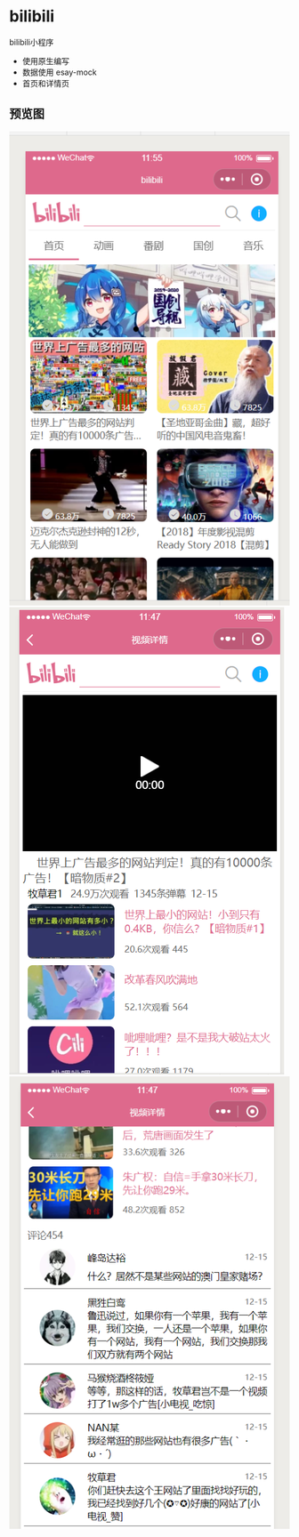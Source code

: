 # bilibili

bilibili小程序

- 使用原生编写
- 数据使用 esay-mock 
- 首页和详情页

## 预览图
![](./images/Snipaste_2019-06-02_11-56-20.png)
![](./images/Snipaste_2019-06-02_11-47-14.png)
![](./images/Snipaste_2019-06-02_11-47-32.png)
